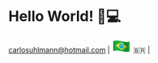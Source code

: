 <h1>
  Hello World!
  🤘💻
</h1>  

carlosuhlmann@hotmail.com | <img style="margin: 0 auto" alt="Brazil!" src="https://github.com/carlosuhlmann/carlosuhlmann/blob/master/brazil.gif" height="25"> :brazil: | 
  

 




<!---
## GitHub Status:
![github stats](https://github-readme-stats.vercel.app/api?username=carlosuhlmann&show_icons=true)
## Top Languages Card:
[![Top Langs](https://github-readme-stats.vercel.app/api/top-langs/?username=carlosuhlmann)](https://github.com/carlosuhlmann/github-readme-stats)
-->






